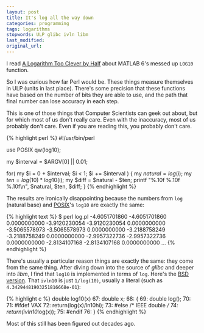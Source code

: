 ```yaml
---
layout: post
title: It's log all the way down
categories: programming
tags: logarithms
stopwords: ULP glibc ivln libm
last_modified:
original_url:
---
```


I read [A Logarithm Too Clever by Half](https://people.eecs.berkeley.edu/~wkahan/LOG10HAF.TXT) about MATLAB 6's messed up `LOG10` function.

So I was curious how far Perl would be. These things measure themselves in ULP (units in last place). There's some precision that these functions have based on the number of bits they are able to use, and the path that final number can lose accuracy in each step.

This is one of those things that Computer Scientists can geek out about, but for which most of us don't really care. Even with the inaccuracy, most of us probably don't care. Even if you are reading this, you probably don't care.

{% highlight perl %}
#!/usr/bin/perl

use POSIX qw(log10);

my $interval = $ARGV[0] || 0.01;

for( my $i = 0 + $interval; $i < 1; $i += $interval ) {
	my $natural = log($i);
	my $ten     = log(10) * log10($i);
	my $diff    = $natural - $ten;
	printf "%.10f %.10f %.10f\n", $natural, $ten, $diff;
	}
{% endhighlight %}

The results are ironically disappointing because the numbers from `log` (natural base) and [POSIX](http://metacpan.org/pod/POSIX)'s `log10` are exactly the same:

{% highlight text %}
$ perl log.pl
-4.6051701860 -4.6051701860 0.0000000000
-3.9120230054 -3.9120230054 0.0000000000
-3.5065578973 -3.5065578973 0.0000000000
-3.2188758249 -3.2188758249 0.0000000000
-2.9957322736 -2.9957322736 0.0000000000
-2.8134107168 -2.8134107168 0.0000000000
...
{% endhighlight %}

There's usually a particular reason things are exactly the same: they come from the same thing. After diving down into the source of _glibc_ and deeper into _libm_, I find that `log10` is implemented in terms of `log`. Here's the [BSD version](http://www.retro11.de/ouxr/43bsd/usr/src/usr.lib/libm/log10.c.html). That `ivln10` is just `1/log(10)`, usually a literal (such as `4.34294481903251816668e-01`):

{% highlight c %}
 double log10(x)
  67: double x;
  68: {
  69:     double log();
  70:
  71: #ifdef VAX
  72:     return(log(x)/ln10hi);
  73: #else   /* IEEE double */
  74:     return(ivln10*log(x));
  75: #endif
  76: }
{% endhighlight %}

Most of this still has been figured out decades ago.
